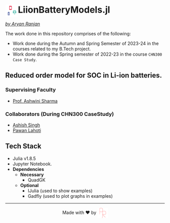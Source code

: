 <div>
    <img src="assets/readmeAssets/logo.png" align="left" height=40> 
    <h1>LiionBatteryModels.jl</h1>
</div>

_[by Aryan Ranjan](https://github.com/just-ary27/)_

The work done in this repository comprises of the following:
- Work done during the Autumn and Spring Semester of 2023-24 in the courses related to my B.Tech project.
- Work done during the Spring semester of 2022-23 in the course `CHN300 Case Study`.

## Reduced order model for SOC in Li-ion batteries.


### Supervising Faculty
- [Prof. Ashwini Sharma](https://www.linkedin.com/in/ashwini-kumar-sharma-nus/)

### Collaborators (During CHN300 CaseStudy)
- [Ashish Singh](https://github.com/morancium)
- [Pawan Lahoti](https://github.com/PawanLahoti)

## Tech Stack
- Julia v1.8.5
- Jupyter Notebook.
- **Dependencies**
    - **Necessary**
        - QuadGK
    - **Optional**
        - IJulia (used to show examples)
        - Gadfly (used to plot graphs in examples)

<div align=center>
    <hr>
    <p>Made with ❤️ by
        <a href="https://justary27.web.app">
            <img src="assets/readmeAssets/justary27.png" align=center>
        </a>
    </p>
</div>
